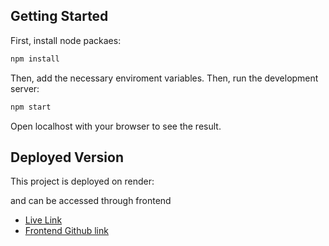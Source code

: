 ## Getting Started
First, install node packaes:
```bash
npm install
```
Then, add the necessary enviroment variables.
Then, run the development server:

```bash
npm start
```

Open localhost with your browser to see the result.

## Deployed Version

This project is deployed on render:

and can be accessed through frontend
- [Live Link](https://task-manager-rafin.vercel.app/) 
- [Frontend Github link](https://github.com/Rafin298/Task-Manager-Backend) 
